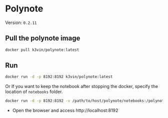 # Polynote

Version: `0.2.11`

## Pull the polynote image
  ```bash
  docker pull k3vin/polynote:latest
  ```

## Run
  ```bash
  docker run -d -p 8192:8192 k3vin/polynote:latest
  ```
  Or If you want to keep the notebook after stopping the docker, specify the location of `notebooks` folder.
  ```bash
  docker run -d -p 8192:8192 -v /path/to/host/polynote/notebooks:/polynote/notebooks k3vin/polynote:latest
  ``` 

* Open the browser and access http://localhost:8192
